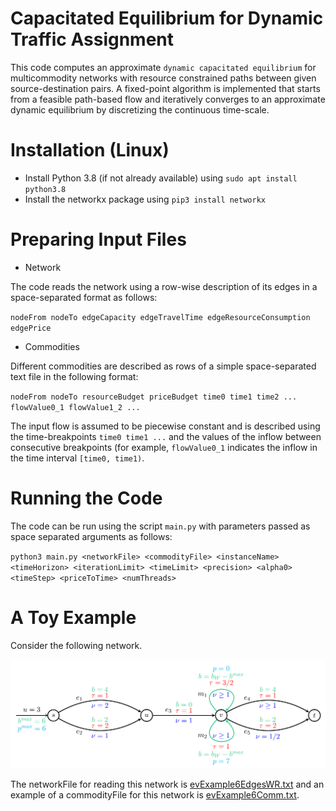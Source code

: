# Capacitated Equilibrium for Dynamic Traffic Assignment
This code computes an approximate `dynamic capacitated equilibrium` for multicommodity networks with resource
constrained paths between given source-destination pairs. A fixed-point algorithm is implemented that
starts from a feasible path-based flow and iteratively converges to an approximate dynamic equilibrium by discretizing
the continuous time-scale.

# Installation (Linux)
* Install Python 3.8 (if not already available) using `sudo apt install python3.8`
* Install the networkx package using `pip3 install networkx`

# Preparing Input Files
* Network

The code reads the network using a row-wise description of its edges in a space-separated format as follows:

`nodeFrom nodeTo edgeCapacity edgeTravelTime edgeResourceConsumption edgePrice`

* Commodities

Different commodities are described as rows of a simple space-separated text file in the following format:

`nodeFrom nodeTo resourceBudget priceBudget time0 time1 time2 ... flowValue0_1 flowValue1_2 ...`

The input flow is assumed to be piecewise constant and is described using the time-breakpoints `time0 time1 ...`
and the values of the inflow between consecutive breakpoints (for example, `flowValue0_1` indicates the inflow
in the time interval `[time0, time1)`.


# Running the Code
The code can be run using the script `main.py` with parameters passed as space separated arguments as follows:

`python3 main.py <networkFile> <commodityFile> <instanceName> <timeHorizon> <iterationLimit> <timeLimit> <precision> <alpha0> <timeStep> <priceToTime> <numThreads>`


# A Toy Example

Consider the following network.

![Toy Example](examples/toyExamples/evExample6.png)

The networkFile for reading this network is [evExample6EdgesWR.txt](examples/toyExamples/evExample6EdgesWR.txt) and an example of a commodityFile for this network is <a href="examples/toyExamples/evExample6Comm.txt" target="_blank"> evExample6Comm.txt</a>.

